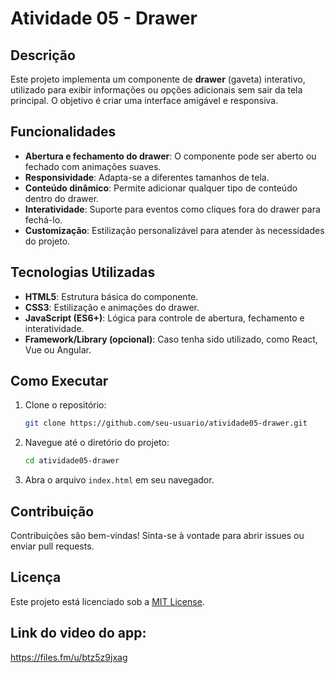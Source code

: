 # Atividade 05 - Drawer

## Descrição
Este projeto implementa um componente de **drawer** (gaveta) interativo, utilizado para exibir informações ou opções adicionais sem sair da tela principal. O objetivo é criar uma interface amigável e responsiva.

## Funcionalidades
- **Abertura e fechamento do drawer**: O componente pode ser aberto ou fechado com animações suaves.
- **Responsividade**: Adapta-se a diferentes tamanhos de tela.
- **Conteúdo dinâmico**: Permite adicionar qualquer tipo de conteúdo dentro do drawer.
- **Interatividade**: Suporte para eventos como cliques fora do drawer para fechá-lo.
- **Customização**: Estilização personalizável para atender às necessidades do projeto.

## Tecnologias Utilizadas
- **HTML5**: Estrutura básica do componente.
- **CSS3**: Estilização e animações do drawer.
- **JavaScript (ES6+)**: Lógica para controle de abertura, fechamento e interatividade.
- **Framework/Library (opcional)**: Caso tenha sido utilizado, como React, Vue ou Angular.

## Como Executar
1. Clone o repositório:
    ```bash
    git clone https://github.com/seu-usuario/atividade05-drawer.git
    ```
2. Navegue até o diretório do projeto:
    ```bash
    cd atividade05-drawer
    ```
3. Abra o arquivo `index.html` em seu navegador.

## Contribuição
Contribuições são bem-vindas! Sinta-se à vontade para abrir issues ou enviar pull requests.

## Licença
Este projeto está licenciado sob a [MIT License](LICENSE).

## Link do video do app:
https://files.fm/u/btz5z9jxag